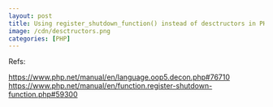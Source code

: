 ```yaml
---
layout: post
title: Using register_shutdown_function() instead of desctructors in PHP
image: /cdn/desctructors.png
categories: [PHP]
---
```


Refs:

https://www.php.net/manual/en/language.oop5.decon.php#76710
https://www.php.net/manual/en/function.register-shutdown-function.php#59300
